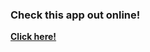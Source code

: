 ### Check this app out online!
**[Click here!](https://boiling-castle-91271.herokuapp.com/api/persons)**

